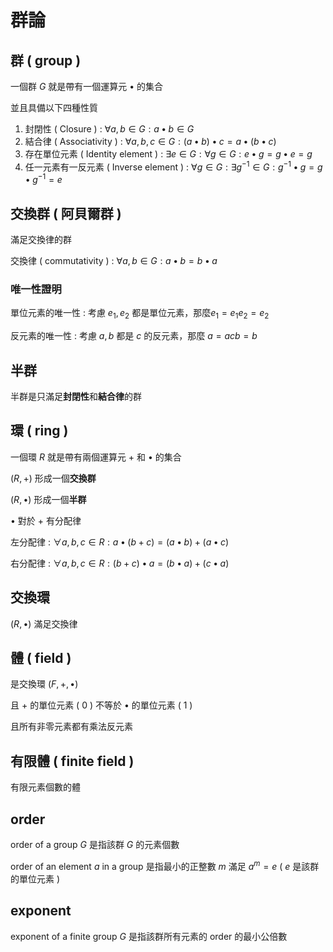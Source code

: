 # 群論

## 群 ( group )

一個群 $G$ 就是帶有一個運算元 $\bullet$ 的集合

並且具備以下四種性質

1. 封閉性 ( Closure ) : $\forall a,b \in G: a \bullet b\in G$
2. 結合律 ( Associativity ) : $\forall a,b,c\in G: (a \bullet b) \bullet c=a \bullet (b \bullet c)$
3. 存在單位元素 ( Identity element ) : $\exists e\in G: \forall g\in G: e \bullet g=g \bullet e=g$
4. 任一元素有一反元素 ( Inverse element ) : $\forall g\in G:\exists g^{-1}\in G:g^{-1} \bullet g = g \bullet g^{-1} = e$

## 交換群 ( 阿貝爾群 )

滿足交換律的群

交換律 ( commutativity ) : $\forall a, b \in G : a \bullet b = b \bullet a$

### 唯一性證明

單位元素的唯一性 : 考慮 $e_1, e_2$ 都是單位元素，那麼$e_1=e_1e_2=e_2$

反元素的唯一性 : 考慮 $a, b$ 都是 $c$ 的反元素，那麼 $a = acb = b$

## 半群

半群是只滿足**封閉性**和**結合律**的群

## 環 ( ring )

一個環 $R$ 就是帶有兩個運算元 $+$ 和 $\bullet$ 的集合

$(R, +)$ 形成一個**交換群**

$(R, \bullet)$ 形成一個**半群**

$\bullet$ 對於 $+$ 有分配律

左分配律 : $\forall a, b, c \in R : a \bullet (b + c) = (a \bullet b) + (a \bullet c)$

右分配律 : $\forall a, b, c \in R : (b + c) \bullet a = (b \bullet a) + (c \bullet a)$

## 交換環

$(R, \bullet)$ 滿足交換律

## 體 ( field )

是交換環 $(F, +, \bullet)$

且 $+$ 的單位元素 ( $0$ ) 不等於 $\bullet$ 的單位元素 ( $1$ )

且所有非零元素都有乘法反元素

## 有限體 ( finite field )

有限元素個數的體

## order

order of a group $G$ 是指該群 $G$ 的元素個數

order of an element $a$ in a group 是指最小的正整數 $m$ 滿足 $a^m = e$ ( $e$ 是該群的單位元素 )

## exponent

exponent of a finite group $G$ 是指該群所有元素的 order 的最小公倍數
